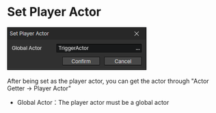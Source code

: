 # Set Player Actor

![](img/setPlayerActor-1.png)

After being set as the player actor, you can get the actor through "Actor Getter -> Player Actor"

- Global Actor：The player actor must be a global actor